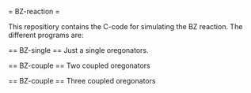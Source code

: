 = BZ-reaction =

This repositiory contains the C-code for simulating the BZ reaction. The different programs are:

== BZ-single ==
	Just a single oregonators.

== BZ-couple ==
	Two coupled oregonators

== BZ-couple ==
	Three coupled oregonators
